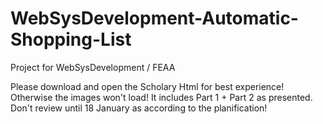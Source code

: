 # WebSysDevelopment-Automatic-Shopping-List
Project for WebSysDevelopment / FEAA

Please download and open the Scholary Html for best experience! Otherwise the images won't load!
It includes Part 1 + Part 2 as presented.
Don't review until 18 January as according to the planification!
